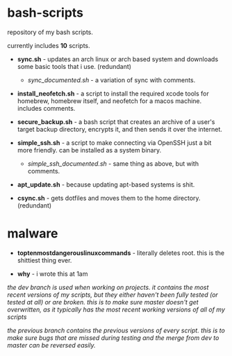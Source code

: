 # bash-scripts
repository of my bash scripts.

currently includes **10** scripts.

* **sync.sh** - updates an arch linux or arch based system and downloads some basic tools that i use. (redundant)
  * *sync_documented.sh* - a variation of sync with comments.
* **install_neofetch.sh** - a script to install the required xcode tools for homebrew, homebrew itself, and neofetch for a macos machine. includes comments.

* **secure_backup.sh** - a bash script that creates an archive of a user's target backup directory, encrypts it, and then sends it over the internet.

* **simple_ssh.sh** - a script to make connecting via OpenSSH just a bit more friendly. can be installed as a system binary.
  *  *simple_ssh_documented.sh* - same thing as above, but with comments.
* **apt_update.sh** - because updating apt-based systems is shit.

* **csync.sh** - gets dotfiles and moves them to the home directory. (redundant)

# malware

* **toptenmostdangerouslinuxcommands** - literally deletes root. this is the shittiest thing ever.

* **why** - i wrote this at 1am

*the dev branch is used when working on projects. it contains the most recent versions of my scripts, but they either haven't been fully tested (or tested at all) or are broken.  this is to make sure master doesn't get overwritten, as it typically has the most recent working versions of all of my scripts*

*the previous branch contains the previous versions of every script. this is to make sure bugs that are missed during testing and the merge from dev to master can be reversed easily.*
